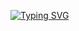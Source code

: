 [![Typing SVG](https://readme-typing-svg.demolab.com/?lines=Follow+my+personal+account+TheWomanizer;Sigueme+en+mi+cuenta+personal+TheWomanizer)](https://git.io/typing-svg)

